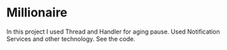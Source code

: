 # Millionaire
In this project I used Thread and Handler for aging pause. Used Notification Services and other technology. See the code.

